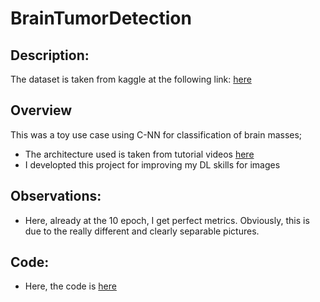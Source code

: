 # BrainTumorDetection
## Description:
The dataset is taken from kaggle at the following link: [here](https://www.kaggle.com/datasets/navoneel/brain-mri-images-for-brain-tumor-detection/code)

## Overview
This was a toy use case using C-NN for classification of brain masses;
- The architecture used is taken from tutorial videos [here](https://www.youtube.com/@MLDawn)
- I developted this project for improving my DL skills for images

## Observations:
- Here, already at the 10 epoch, I get perfect metrics. Obviously, this is due to the really different and clearly separable pictures.

## Code:
- Here, the code is [here](https://github.com/SimBoex/BrainTumorDetection_MRI/blob/b83e07beea37d08ff3e7bd0386ffa523ee051aa9/CNN_Model.ipynb)
